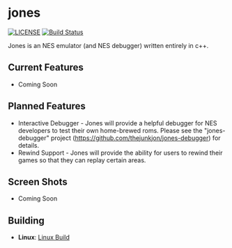 # jones

[![LICENSE](https://img.shields.io/badge/license-MIT-blue.svg)](LICENSE)
[![Build Status](https://travis-ci.org/thejunkjon/jones.svg?branch=master)](https://travis-ci.org/thejunkjon/jones)

Jones is an NES emulator (and NES debugger) written entirely in c++.

## Current Features

* Coming Soon

## Planned Features

* Interactive Debugger - Jones will provide a helpful debugger for NES developers to test their own home-brewed roms.  Please see the "jones-debugger" project (https://github.com/thejunkjon/jones-debugger) for details.
* Rewind Support - Jones will provide the ability for users to rewind their games so that they can replay certain areas.

## Screen Shots

* Coming Soon

## Building

* __Linux__: [Linux Build](https://github.com/thejunkjon/jones/wiki/Build-For-Linux)
